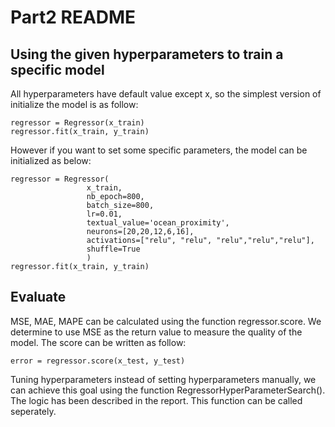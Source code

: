 # Part2 README

## Using the given hyperparameters to train a specific model

All hyperparameters have default value except x, so the simplest version of initialize the model is as follow:
```
regressor = Regressor(x_train)
regressor.fit(x_train, y_train)
```

However if you want to set some specific parameters, the model can be initialized as below:
```
regressor = Regressor(
                 x_train,
                 nb_epoch=800,
                 batch_size=800,
                 lr=0.01,
                 textual_value='ocean_proximity',
                 neurons=[20,20,12,6,16],
                 activations=["relu", "relu", "relu","relu","relu"],
                 shuffle=True
                 )
regressor.fit(x_train, y_train)
```

## Evaluate

MSE, MAE, MAPE can be calculated using the function regressor.score. We determine to use MSE as the return value to measure the quality of the model. The score can be written as follow:

```
error = regressor.score(x_test, y_test)
```

Tuning hyperparameters
instead of setting hyperparameters manually, we can achieve this goal using the function RegressorHyperParameterSearch(). The logic has been described in the report. This function can be called seperately.

